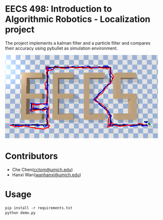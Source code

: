 # EECS 498: Introduction to Algorithmic Robotics - Localization project
The project implements a kalman filter and a particle filter and compares their accuracy using pybullet as simulation environment.

![Demo](./Report/demo_kalman.png)

# Contributors
+ Che Chen(cctom@umich.edu)
+ Hanxi Wan(wanhanxi@umich.edu)
# Usage

```shell
pip install -r requirements.txt
python demo.py
```

